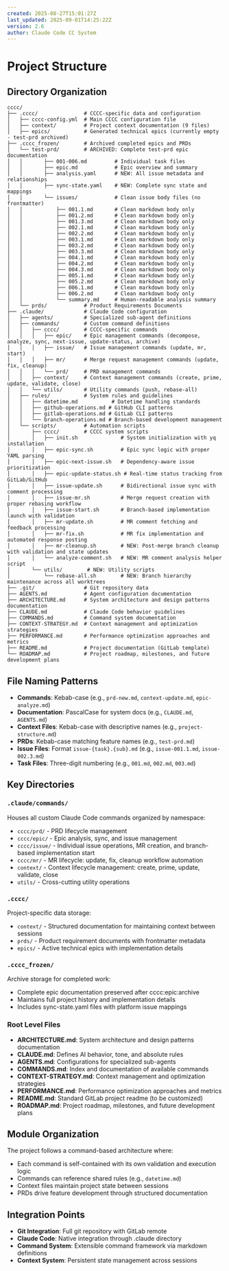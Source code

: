 ```yaml
---
created: 2025-08-27T15:01:27Z
last_updated: 2025-09-01T14:25:22Z
version: 2.6
author: Claude Code CC System
---
```


# Project Structure

## Directory Organization

```
cccc/
├── .cccc/               # CCCC-specific data and configuration
│   ├── cccc-config.yml  # Main CCCC configuration file
│   ├── context/         # Project context documentation (9 files)
│   ├── epics/           # Generated technical epics (currently empty - test-prd archived)
├── .cccc_frozen/        # Archived completed epics and PRDs
│   └── test-prd/        # ARCHIVED: Complete test-prd epic documentation
│   │       ├── 001-006.md         # Individual task files
│   │       ├── epic.md            # Epic overview and summary
│   │       ├── analysis.yaml      # NEW: All issue metadata and relationships
│   │       ├── sync-state.yaml    # NEW: Complete sync state and mappings
│   │       └── issues/            # Clean issue body files (no frontmatter)
│   │           ├── 001.1.md       # Clean markdown body only
│   │           ├── 001.2.md       # Clean markdown body only
│   │           ├── 001.3.md       # Clean markdown body only
│   │           ├── 002.1.md       # Clean markdown body only
│   │           ├── 002.2.md       # Clean markdown body only
│   │           ├── 003.1.md       # Clean markdown body only
│   │           ├── 003.2.md       # Clean markdown body only
│   │           ├── 003.3.md       # Clean markdown body only
│   │           ├── 004.1.md       # Clean markdown body only
│   │           ├── 004.2.md       # Clean markdown body only
│   │           ├── 004.3.md       # Clean markdown body only
│   │           ├── 005.1.md       # Clean markdown body only
│   │           ├── 005.2.md       # Clean markdown body only
│   │           ├── 006.1.md       # Clean markdown body only
│   │           ├── 006.2.md       # Clean markdown body only
│   │           └── summary.md     # Human-readable analysis summary
│   └── prds/            # Product Requirements Documents
├── .claude/             # Claude Code configuration
│   ├── agents/          # Specialized sub-agent definitions
│   ├── commands/        # Custom command definitions
│   │   ├── cccc/        # CCCC-specific commands
│   │   │   ├── epic/    # Epic management commands (decompose, analyze, sync, next-issue, update-status, archive)
│   │   │   ├── issue/   # Issue management commands (update, mr, start)
│   │   │   ├── mr/      # Merge request management commands (update, fix, cleanup)
│   │   │   └── prd/     # PRD management commands
│   │   ├── context/     # Context management commands (create, prime, update, validate, close)
│   │   └── utils/       # Utility commands (push, rebase-all)
│   ├── rules/           # System rules and guidelines
│   │   ├── datetime.md           # Datetime handling standards
│   │   ├── github-operations.md # GitHub CLI patterns
│   │   ├── gitlab-operations.md # GitLab CLI patterns  
│   │   └── branch-operations.md # Branch-based development management
│   └── scripts/         # Automation scripts
│       ├── cccc/        # CCCC system scripts
│       │   ├── init.sh              # System initialization with yq installation
│       │   ├── epic-sync.sh         # Epic sync logic with proper YAML parsing
│       │   ├── epic-next-issue.sh   # Dependency-aware issue prioritization
│       │   ├── epic-update-status.sh # Real-time status tracking from GitLab/GitHub
│       │   ├── issue-update.sh      # Bidirectional issue sync with comment processing
│       │   ├── issue-mr.sh          # Merge request creation with proper rebasing workflow
│       │   ├── issue-start.sh       # Branch-based implementation launch with validation
│       │   ├── mr-update.sh         # MR comment fetching and feedback processing
│       │   ├── mr-fix.sh            # MR fix implementation and automated response posting
│       │   ├── mr-cleanup.sh        # NEW: Post-merge branch cleanup with validation and state updates
│       │   └── analyze-comment.sh   # NEW: MR comment analysis helper script
│       └── utils/        # NEW: Utility scripts
│           └── rebase-all.sh        # NEW: Branch hierarchy maintenance across all worktrees
├── .git/                # Git repository data
├── AGENTS.md            # Agent configuration documentation
├── ARCHITECTURE.md      # System architecture and design patterns documentation
├── CLAUDE.md            # Claude Code behavior guidelines
├── COMMANDS.md          # Command system documentation
├── CONTEXT-STRATEGY.md  # Context management and optimization strategies
├── PERFORMANCE.md       # Performance optimization approaches and metrics
├── README.md            # Project documentation (GitLab template)
└── ROADMAP.md           # Project roadmap, milestones, and future development plans
```

## File Naming Patterns
- **Commands**: Kebab-case (e.g., `prd-new.md`, `context-update.md`, `epic-analyze.md`)
- **Documentation**: PascalCase for system docs (e.g., `CLAUDE.md`, `AGENTS.md`)
- **Context Files**: Kebab-case with descriptive names (e.g., `project-structure.md`)
- **PRDs**: Kebab-case matching feature names (e.g., `test-prd.md`)
- **Issue Files**: Format `issue-{task}.{sub}.md` (e.g., `issue-001.1.md`, `issue-002.3.md`)
- **Task Files**: Three-digit numbering (e.g., `001.md`, `002.md`, `003.md`)

## Key Directories

### `.claude/commands/`
Houses all custom Claude Code commands organized by namespace:
- `cccc/prd/` - PRD lifecycle management
- `cccc/epic/` - Epic analysis, sync, and issue management
- `cccc/issue/` - Individual issue operations, MR creation, and branch-based implementation start
- `cccc/mr/` - MR lifecycle: update, fix, cleanup workflow automation
- `context/` - Context lifecycle management: create, prime, update, validate, close
- `utils/` - Cross-cutting utility operations

### `.cccc/`
Project-specific data storage:
- `context/` - Structured documentation for maintaining context between sessions  
- `prds/` - Product requirement documents with frontmatter metadata
- `epics/` - Active technical epics with implementation details

### `.cccc_frozen/`
Archive storage for completed work:
- Complete epic documentation preserved after cccc:epic:archive
- Maintains full project history and implementation details
- Includes sync-state.yaml files with platform issue mappings

### Root Level Files
- **ARCHITECTURE.md**: System architecture and design patterns documentation
- **CLAUDE.md**: Defines AI behavior, tone, and absolute rules
- **AGENTS.md**: Configurations for specialized sub-agents
- **COMMANDS.md**: Index and documentation of available commands
- **CONTEXT-STRATEGY.md**: Context management and optimization strategies
- **PERFORMANCE.md**: Performance optimization approaches and metrics
- **README.md**: Standard GitLab project readme (to be customized)
- **ROADMAP.md**: Project roadmap, milestones, and future development plans

## Module Organization
The project follows a command-based architecture where:
- Each command is self-contained with its own validation and execution logic
- Commands can reference shared rules (e.g., `datetime.md`)
- Context files maintain project state between sessions
- PRDs drive feature development through structured documentation

## Integration Points
- **Git Integration**: Full git repository with GitLab remote
- **Claude Code**: Native integration through .claude directory
- **Command System**: Extensible command framework via markdown definitions
- **Context System**: Persistent state management across sessions